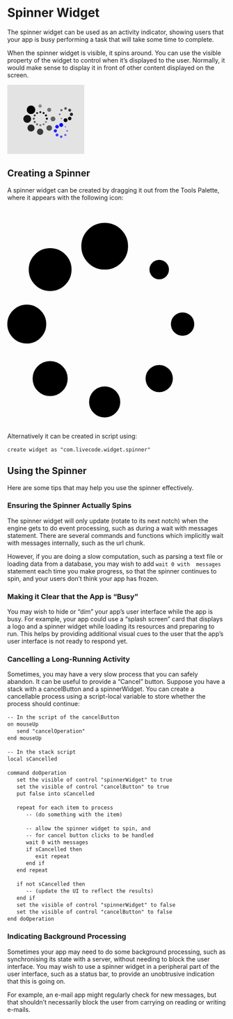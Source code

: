 # Spinner Widget
The spinner widget can be used as an activity indicator, showing users 
that your app is busy performing a task that will take some time to 
complete.

When the spinner widget is visible, it spins around.  You can use the 
visible property of the widget to control when it’s displayed to the 
user.  Normally, it would make sense to display it in front of other 
content displayed on the screen.

![A group of spinners](images/spinner.gif)

## Creating a Spinner
A spinner widget can be created by dragging it out from the Tools
Palette, where it appears with the following icon:

<svg viewBox="0 0 1800 1800" style="display:block;margin:auto" width="auto" height="50">
  <path d="M496 1408Q496 1468 453.5 1510 411 1552 352 1552 292 1552 250 1510 208 1468 208 1408 208 1348 250 1306 292 1264 352 1264 411 1264 453.5 1306 496 1348 496 1408ZM928 1600Q928 1653 890.5 1690.5 853 1728 800 1728 747 1728 709.5 1690.5 672 1653 672 1600 672 1547 709.5 1509.5 747 1472 800 1472 853 1472 890.5 1509.5 928 1547 928 1600ZM320 960Q320 1026 273 1073 226 1120 160 1120 94 1120 47 1073 0 1026 0 960 0 894 47 847 94 800 160 800 226 800 273 847 320 894 320 960ZM1360 1408Q1360 1454 1327 1487 1294 1520 1248 1520 1202 1520 1169 1487 1136 1454 1136 1408 1136 1362 1169 1329 1202 1296 1248 1296 1294 1296 1327 1329 1360 1362 1360 1408ZM528 512Q528 585 476.5 636.5 425 688 352 688 279 688 227.5 636.5 176 585 176 512 176 439 227.5 387.5 279 336 352 336 425 336 476.5 387.5 528 439 528 512ZM992 320Q992 400 936 456 880 512 800 512 720 512 664 456 608 400 608 320 608 240 664 184 720 128 800 128 880 128 936 184 992 240 992 320ZM1536 960Q1536 1000 1508 1028 1480 1056 1440 1056 1400 1056 1372 1028 1344 1000 1344 960 1344 920 1372 892 1400 864 1440 864 1480 864 1508 892 1536 920 1536 960ZM1328 512Q1328 545 1304.5 568.5 1281 592 1248 592 1215 592 1191.5 568.5 1168 545 1168 512 1168 479 1191.5 455.5 1215 432 1248 432 1281 432 1304.5 455.5 1328 479 1328 512Z" />
</svg>


Alternatively it can be created in script using:

	create widget as "com.livecode.widget.spinner"

## Using the Spinner
Here are some tips that may help you use the spinner effectively.

### Ensuring the Spinner Actually Spins
The spinner widget will only update (rotate to its next notch) when the 
engine gets to do event processing, such as during a wait with messages 
statement.  There are several commands and functions which implicitly 
wait with messages internally, such as the url chunk.

However, if you are doing a slow computation, such as parsing a text 
file or loading data from a database, you may wish to add `wait 0 with 
messages` statement each time you make progress, so that the spinner 
continues to spin, and your users don’t think your app has frozen.

### Making it Clear that the App is “Busy”
You may wish to hide or “dim” your app’s user interface while the app is 
busy.  For example, your app could use a “splash screen” card that 
displays a logo and a spinner widget while loading its resources and 
preparing to run.  This helps by providing additional visual cues to the 
user that the app’s user interface is not ready to respond yet.

### Cancelling a Long-Running Activity
Sometimes, you may have a very slow process that you can safely abandon. 
It can be useful to provide a “Cancel” button. Suppose you have a stack 
with a cancelButton and a spinnerWidget.  You can create a cancellable 
process using a script-local variable to store whether the process 
should continue:

	-- In the script of the cancelButton
	on mouseUp
	   send "cancelOperation"
	end mouseUp

	-- In the stack script
	local sCancelled

	command doOperation
	   set the visible of control "spinnerWidget" to true
	   set the visible of control "cancelButton" to true
	   put false into sCancelled

	   repeat for each item to process
		  -- (do something with the item)

		  -- allow the spinner widget to spin, and
		  -- for cancel button clicks to be handled
		  wait 0 with messages
		  if sCancelled then
			 exit repeat
		  end if
	   end repeat

	   if not sCancelled then
		  -- (update the UI to reflect the results)
	   end if
	   set the visible of control "spinnerWidget" to false
	   set the visible of control "cancelButton" to false
	end doOperation
	
### Indicating Background Processing
Sometimes your app may need to do some background processing, such as 
synchronising its state with a server, without needing to block the user 
interface.  You may wish to use a spinner widget in a peripheral part of 
the user interface, such as a status bar, to provide an unobtrusive 
indication that this is going on.

For example, an e-mail app might regularly check for new messages, but 
that shouldn’t necessarily block the user from carrying on reading or 
writing e-mails.